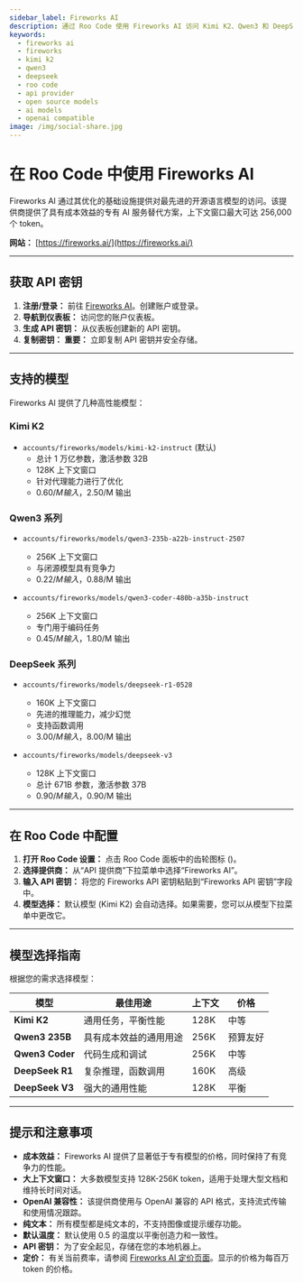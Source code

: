 ```yaml
---
sidebar_label: Fireworks AI
description: 通过 Roo Code 使用 Fireworks AI 访问 Kimi K2、Qwen3 和 DeepSeek 等最先进的开源模型，上下文窗口最大可达 256K token。
keywords:
  - fireworks ai
  - fireworks
  - kimi k2
  - qwen3
  - deepseek
  - roo code
  - api provider
  - open source models
  - ai models
  - openai compatible
image: /img/social-share.jpg
---
```


# 在 Roo Code 中使用 Fireworks AI

Fireworks AI 通过其优化的基础设施提供对最先进的开源语言模型的访问。该提供商提供了具有成本效益的专有 AI 服务替代方案，上下文窗口最大可达 256,000 个 token。

**网站：** [https://fireworks.ai/](https://fireworks.ai/)

---

## 获取 API 密钥

1. **注册/登录：** 前往 [Fireworks AI](https://fireworks.ai/)。创建账户或登录。
2. **导航到仪表板：** 访问您的账户仪表板。
3. **生成 API 密钥：** 从仪表板创建新的 API 密钥。
4. **复制密钥：** **重要：** 立即复制 API 密钥并安全存储。

---

## 支持的模型

Fireworks AI 提供了几种高性能模型：

### Kimi K2
* `accounts/fireworks/models/kimi-k2-instruct` (默认)
  - 总计 1 万亿参数，激活参数 32B
  - 128K 上下文窗口
  - 针对代理能力进行了优化
  - $0.60/M 输入，$2.50/M 输出

### Qwen3 系列
* `accounts/fireworks/models/qwen3-235b-a22b-instruct-2507`
  - 256K 上下文窗口
  - 与闭源模型具有竞争力
  - $0.22/M 输入，$0.88/M 输出

* `accounts/fireworks/models/qwen3-coder-480b-a35b-instruct`
  - 256K 上下文窗口
  - 专门用于编码任务
  - $0.45/M 输入，$1.80/M 输出

### DeepSeek 系列
* `accounts/fireworks/models/deepseek-r1-0528`
  - 160K 上下文窗口
  - 先进的推理能力，减少幻觉
  - 支持函数调用
  - $3.00/M 输入，$8.00/M 输出

* `accounts/fireworks/models/deepseek-v3`
  - 128K 上下文窗口
  - 总计 671B 参数，激活参数 37B
  - $0.90/M 输入，$0.90/M 输出

---

## 在 Roo Code 中配置

1. **打开 Roo Code 设置：** 点击 Roo Code 面板中的齿轮图标 (<Codicon name="gear" />)。
2. **选择提供商：** 从“API 提供商”下拉菜单中选择“Fireworks AI”。
3. **输入 API 密钥：** 将您的 Fireworks API 密钥粘贴到“Fireworks API 密钥”字段中。
4. **模型选择：** 默认模型 (Kimi K2) 会自动选择。如果需要，您可以从模型下拉菜单中更改它。

---

## 模型选择指南

根据您的需求选择模型：

| 模型 | 最佳用途 | 上下文 | 价格 |
|-------|----------|---------|-------|
| **Kimi K2** | 通用任务，平衡性能 | 128K | 中等 |
| **Qwen3 235B** | 具有成本效益的通用用途 | 256K | 预算友好 |
| **Qwen3 Coder** | 代码生成和调试 | 256K | 中等 |
| **DeepSeek R1** | 复杂推理，函数调用 | 160K | 高级 |
| **DeepSeek V3** | 强大的通用性能 | 128K | 平衡 |

---

## 提示和注意事项

* **成本效益：** Fireworks AI 提供了显著低于专有模型的价格，同时保持了有竞争力的性能。
* **大上下文窗口：** 大多数模型支持 128K-256K token，适用于处理大型文档和维持长时间对话。
* **OpenAI 兼容性：** 该提供商使用与 OpenAI 兼容的 API 格式，支持流式传输和使用情况跟踪。
* **纯文本：** 所有模型都是纯文本的，不支持图像或提示缓存功能。
* **默认温度：** 默认使用 0.5 的温度以平衡创造力和一致性。
* **API 密钥：** 为了安全起见，存储在您的本地机器上。
* **定价：** 有关当前费率，请参阅 [Fireworks AI 定价页面](https://fireworks.ai/pricing)。显示的价格为每百万 token 的价格。